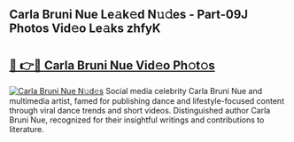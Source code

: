 ## Carla Bruni Nue Le𝚊k𝚎d N𝚞𝚍es - Part-09J Photos Vid𝚎o Le𝚊ks zhfyK

# <h2><a href="http://fbaxs2u.evod.top/?m=Carla+Bruni+Nue">🔗 👉🔴 Carla Bruni Nue Vid𝚎o Ph𝚘t𝚘s</a></h2>

[![Carla Bruni Nue N𝚞d𝚎s](https://i.imgur.com/8V9OHl7.gif)](http://fbaxs2u.evod.top/?m=Carla+Bruni+Nue)
Social media celebrity Carla Bruni Nue and multimedia artist, famed for publishing dance and lifestyle-focused content through viral dance trends and short videos. Distinguished author Carla Bruni Nue, recognized for their insightful writings and contributions to literature. 
